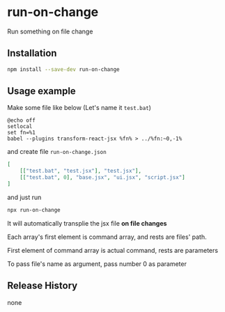 # run-on-change
Run something on file change



## Installation

```bash
npm install --save-dev run-on-change
```



## Usage example

Make some file like below (Let's name it `test.bat`)

```shell
@echo off
setlocal
set fn=%1
babel --plugins transform-react-jsx %fn% > ../%fn:~0,-1%
```

and create file `run-on-change.json`

```json
[
	[["test.bat", "test.jsx"], "test.jsx"],
	[["test.bat", 0], "base.jsx", "ui.jsx", "script.jsx"]
]
```

and just run

```bash
npx run-on-change
```

It will automatically transplie the jsx file **on file changes**

Each array's first element is command array, and rests are files' path.

First element of command array is actual command, rests are parameters

To pass file's name as argument, pass number 0 as parameter



## Release History

none

